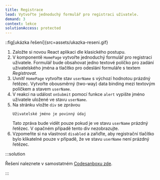 ```yaml
---
title: Registrace
lead: Vytvořte jednoduchý formulář pro registraci uživatele.
demand: 3
context: lekce
solutionAccess: protected
---
```


::fig[ukázka řešení]{src=assets/ukazka-reseni.gif}

1. Založte si novou React aplikaci dle klasického postupu.
1. V komponentě `HomePage` vytvořte jednoduchý formulář pro registraci uživatele. Formulář bude obsahovat jedno textové políčko pro zadání uživatelského jména a tlačítko pro odeslání formuláře s textem _Registrovat_.
1. Uvnitř `HomePage` vytvořte stav `userName` s výchozí hodnotou prázdný řetězec. Vytvořte obousměrný (two-way) data binding mezi textovým políčkem a stavem `userName`.
1. V reakci na událost `onSubmit` pomocí funkce `alert` vypište jméno uživatele uložené ve stavu `userName`.
1. Na stránku vložte `div` se zprávou
   ```text
   Uživatelské jméno je povinný údaj
   ```
   Tato zpráva bude vidět pouze pokud je ve stavu `userName` prázdný řetězec. V opačném případě tento div nezobrazujte.
1. Vzpomeňte si na vlastnost `disabled` a zařiďte, aby registrační tlačítko bylo klikatelné pouze v případě, že ve stavu `userName` není prázdný řetězec.

:::solution

Řešení naleznete v samostatném [Codesanboxu zde](https://codesandbox.io/s/da-web-registrace-t1ogp1?file=/src/App.jsx).

:::
